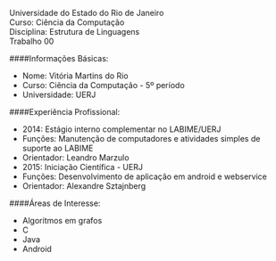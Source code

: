 Universidade do Estado do Rio de Janeiro  
Curso: Ciência da Computação  
Disciplina: Estrutura de Linguagens  
Trabalho 00  

####Informações Básicas:
* Nome: Vitória Martins do Rio
* Curso: Ciência da Computação - 5º período
* Universidade: UERJ

####Experiência Profissional:
* 2014: Estágio interno complementar no LABIME/UERJ
 * Funções: Manutenção de computadores e atividades simples de suporte ao LABIME
 * Orientador: Leandro Marzulo
* 2015: Iniciação Científica - UERJ
 * Funções: Desenvolvimento de aplicação em android e webservice
 * Orientador: Alexandre Sztajnberg

####Áreas de Interesse:
* Algoritmos em grafos
* C
* Java
* Android

